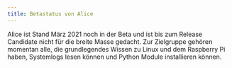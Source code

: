```yaml
---
title: Betastatus von Alice
---
```


Alice ist Stand März 2021 noch in der Beta und ist bis zum Release Candidate nicht für die breite Masse gedacht. Zur Zielgruppe gehören momentan alle, die grundlegendes Wissen zu Linux und dem Raspberry Pi haben, Systemlogs lesen können und Python Module installieren können.
